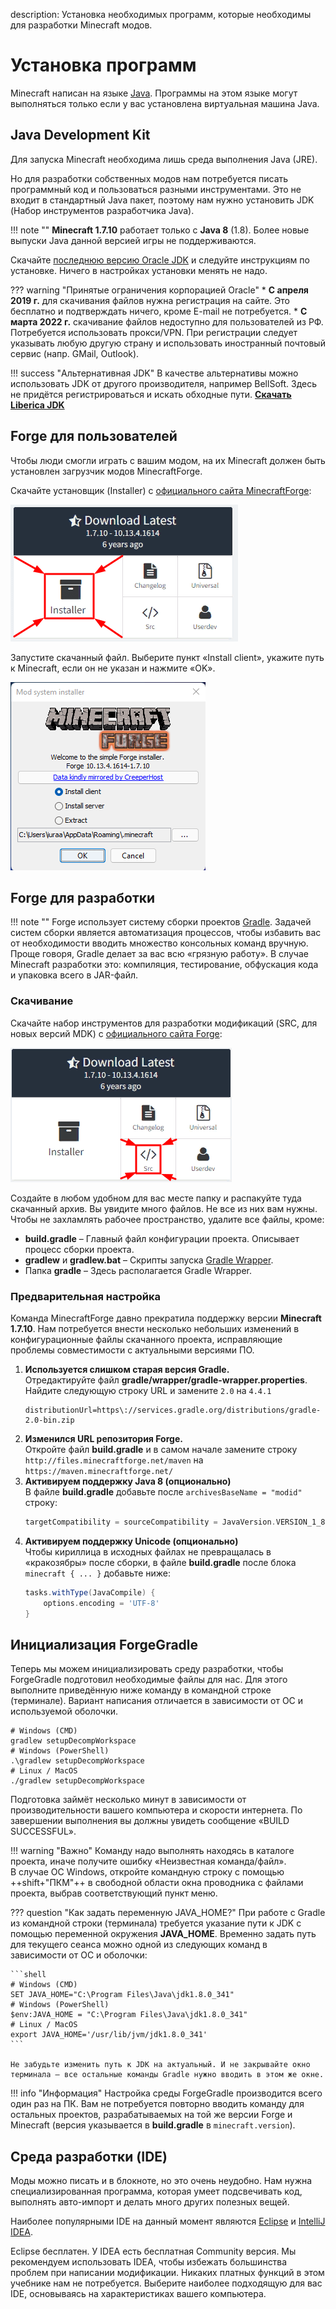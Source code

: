 description: Установка необходимых программ, которые необходимы для разработки Minecraft модов.

# Установка программ

Minecraft написан на языке [Java](https://ru.wikipedia.org/wiki/Java). Программы на этом языке могут выполняться только если у вас установлена виртуальная машина Java.

## Java Development Kit

Для запуска Minecraft необходима лишь среда выполнения Java (JRE).

Но для разработки собственных модов нам потребуется писать программный код и пользоваться разными инструментами. Это не входит в стандартный Java пакет,
поэтому нам нужно установить JDK (Набор инструментов разработчика Java).

!!! note ""
    **Minecraft 1.7.10** работает только с **Java 8** (1.8). Более новые выпуски Java данной версией игры не поддерживаются.

Скачайте [последнюю версию Oracle JDK](https://www.oracle.com/technetwork/java/javase/downloads/jdk8-downloads-2133151.html) и следуйте инструкциям по установке. Ничего в настройках установки менять не надо.

??? warning "Принятые ограничения корпорацией Oracle"
    * **С апреля 2019 г.** для скачивания файлов нужна регистрация на сайте. Это бесплатно и подтверждать ничего, кроме E-mail не потребуется.
    * **С марта 2022 г.** скачивание файлов недоступно для пользователей из РФ. 
      Потребуется использовать прокси/VPN. При регистрации следует указывать любую другую страну и использовать иностранный почтовый сервис (напр. GMail, Outlook).

!!! success "Альтернативная JDK"
    В качестве альтернативы можно использовать JDK от другого производителя, например BellSoft.
    Здесь не придётся регистрироваться и искать обходные пути.
    **[Скачать Liberica JDK](https://bell-sw.com/pages/downloads/#/java-8-lts)**


## Forge для пользователей

Чтобы люди смогли играть с вашим модом, на их Minecraft должен быть установлен загрузчик модов MinecraftForge.

Скачайте установщик (Installer) с [официального сайта MinecraftForge](https://files.minecraftforge.net/net/minecraftforge/forge/index_1.7.10.html):

![Картинка скачивания установщика](images/download_installer.png)

Запустите скачанный файл. Выберите пункт «Install client», укажите путь к Minecraft, если он не указан и нажмите «OK».

![Картинка установщика](images/installer.png)


## Forge для разработки

!!! note ""
    Forge использует систему сборки проектов [Gradle](https://docs.gradle.org/current/userguide/what_is_gradle.html).
    Задачей систем сборки является автоматизация процессов, чтобы избавить вас от необходимости вводить множество консольных команд вручную.
    Проще говоря, Gradle делает за вас всю «грязную работу». В случае Minecraft разработки это: компиляция, тестирование, обфускация кода и упаковка всего в JAR-файл. 

### Скачивание

Скачайте набор инструментов для разработки модификаций (SRC, для новых версий MDK) с [официального сайта Forge](https://files.minecraftforge.net/net/minecraftforge/forge/index_1.7.10.html):

![Картинка скачивания MDK](images/download_mdk.png)

Создайте в любом удобном для вас месте папку и распакуйте туда скачанный архив. Вы увидите много файлов.
Не все из них вам нужны. Чтобы не захламлять рабочее пространство, удалите все файлы, кроме:

* **build.gradle** – Главный файл конфигурации проекта. Описывает процесс сборки проекта.
* **gradlew** и **gradlew.bat** – Скрипты запуска [Gradle Wrapper](https://docs.gradle.org/current/userguide/gradle_wrapper.html).
* Папка **gradle** – Здесь располагается Gradle Wrapper.

### Предварительная настройка

Команда MinecraftForge давно прекратила поддержку версии **Minecraft 1.7.10**.
Нам потребуется внести несколько небольших изменений в конфигурационные файлы скачанного проекта, исправляющие проблемы совместимости с актуальными версиями ПО.

1. **Используется слишком старая версия Gradle.**   
   Отредактируйте файл **gradle/wrapper/gradle-wrapper.properties**.
   Найдите следующую строку URL и замените `2.0` на `4.4.1`
   ```properties
   distributionUrl=https\://services.gradle.org/distributions/gradle-2.0-bin.zip
   ```
2. **Изменился URL репозитория Forge.**   
   Откройте файл **build.gradle** и в самом начале замените строку `http://files.minecraftforge.net/maven` на `https://maven.minecraftforge.net/`
3. **Активируем поддержку Java 8 (опционально)**   
   В файле **build.gradle** добавьте после `archivesBaseName = "modid"` строку:
   ```groovy
   targetCompatibility = sourceCompatibility = JavaVersion.VERSION_1_8
   ```
4. **Активируем поддержку Unicode (опционально)**   
   Чтобы кириллица в исходных файлах не превращалась в «кракозябры» после сборки, в файле **build.gradle**  после блока `minecraft { ... }` добавьте ниже:
   ```groovy
   tasks.withType(JavaCompile) {
       options.encoding = 'UTF-8'
   }
   ```

## Инициализация ForgeGradle

Теперь мы можем инициализировать среду разработки, чтобы ForgeGradle подготовил необходимые файлы для нас.
Для этого выполните приведённую ниже команду в командной строке (терминале). Вариант написания отличается в зависимости от ОС и используемой оболочки.

```shell
# Windows (CMD)
gradlew setupDecompWorkspace
# Windows (PowerShell)
.\gradlew setupDecompWorkspace
# Linux / MacOS
./gradlew setupDecompWorkspace
```

Подготовка займёт несколько минут в зависимости от производительности вашего компьютера и скорости интернета.
По завершении выполнения вы должны увидеть сообщение «BUILD SUCCESSFUL».

!!! warning "Важно"
    Команду надо выполнять находясь в каталоге проекта, иначе получите ошибку «Неизвестная команда/файл».   
    В случае ОС Windows, откройте командную строку с помощью ++shift+"ПКМ"++ в свободной области окна проводника с файлами проекта, выбрав соответствующий пункт меню.

??? question "Как задать переменную JAVA_HOME?"
    При работе с Gradle из командной строки (терминала) требуется указание пути к JDK с помощью переменной окружения **JAVA_HOME**.
    Временно задать путь для текущего сеанса можно одной из следующих команд в зависимости от ОС и оболочки:

    ```shell
    # Windows (CMD)
    SET JAVA_HOME="C:\Program Files\Java\jdk1.8.0_341"
    # Windows (PowerShell)
    $env:JAVA_HOME = "C:\Program Files\Java\jdk1.8.0_341"
    # Linux / MacOS
    export JAVA_HOME='/usr/lib/jvm/jdk1.8.0_341'
    ```

    Не забудьте изменить путь к JDK на актуальный. И не закрывайте окно терминала — все остальные команды Gradle нужно вводить в этом же окне.

!!! info "Информация"
    Настройка среды ForgeGradle производится всего один раз на ПК.
    Вам не потребуется повторно вводить команду для остальных проектов, разрабатываемых на той же версии Forge и Minecraft (версия указывается в **build.gradle** в `minecraft.version`).

## Среда разработки (IDE)

Моды можно писать и в блокноте, но это очень неудобно. Нам нужна специализированная программа, которая
умеет подсвечивать код, выполнять авто-импорт и делать много других полезных вещей.

Наиболее популярными IDE на данный момент являются [Eclipse](https://www.eclipse.org/downloads/) и [IntelliJ IDEA](https://www.jetbrains.com/idea/download/).

Eclipse бесплатен. У IDEA есть бесплатная Community версия. Мы рекомендуем использовать IDEA, чтобы избежать большинства проблем при написании модификации.
Никаких платных функций в этом учебнике нам не потребуется. Выберите наиболее подходящую для вас IDE, основываясь на характеристиках вашего компьютера.
